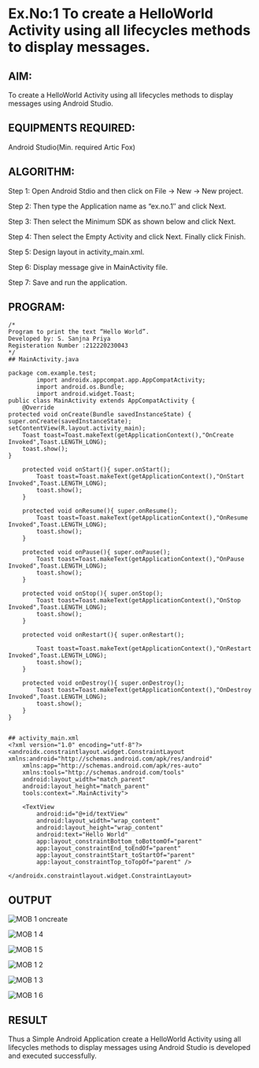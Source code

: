 # Ex.No:1 To create a HelloWorld Activity using all lifecycles methods to display messages.


## AIM:

To create a HelloWorld Activity using all lifecycles methods to display messages using Android Studio.

## EQUIPMENTS REQUIRED:

Android Studio(Min. required Artic Fox)

## ALGORITHM:

Step 1: Open Android Stdio and then click on File -> New -> New project.

Step 2: Then type the Application name as “ex.no.1″ and click Next. 

Step 3: Then select the Minimum SDK as shown below and click Next.

Step 4: Then select the Empty Activity and click Next. Finally click Finish.

Step 5: Design layout in activity_main.xml.

Step 6: Display message give in MainActivity file.

Step 7: Save and run the application.

## PROGRAM:
```
/*
Program to print the text “Hello World”.
Developed by: S. Sanjna Priya
Registeration Number :212220230043
*/
## MainActivity.java

package com.example.test;
        import androidx.appcompat.app.AppCompatActivity;
        import android.os.Bundle;
        import android.widget.Toast;
public class MainActivity extends AppCompatActivity {
    @Override
protected void onCreate(Bundle savedInstanceState) { super.onCreate(savedInstanceState); setContentView(R.layout.activity_main);
    Toast toast=Toast.makeText(getApplicationContext(),"OnCreate Invoked",Toast.LENGTH_LONG);
    toast.show();
}

    protected void onStart(){ super.onStart();
        Toast toast=Toast.makeText(getApplicationContext(),"OnStart Invoked",Toast.LENGTH_LONG);
        toast.show();
    }

    protected void onResume(){ super.onResume();
        Toast toast=Toast.makeText(getApplicationContext(),"OnResume Invoked",Toast.LENGTH_LONG);
        toast.show();
    }

    protected void onPause(){ super.onPause();
        Toast toast=Toast.makeText(getApplicationContext(),"OnPause Invoked",Toast.LENGTH_LONG);
        toast.show();
    }

    protected void onStop(){ super.onStop();
        Toast toast=Toast.makeText(getApplicationContext(),"OnStop Invoked",Toast.LENGTH_LONG);
        toast.show();
    }

    protected void onRestart(){ super.onRestart();

        Toast toast=Toast.makeText(getApplicationContext(),"OnRestart Invoked",Toast.LENGTH_LONG);
        toast.show();
    }

    protected void onDestroy(){ super.onDestroy();
        Toast toast=Toast.makeText(getApplicationContext(),"OnDestroy Invoked",Toast.LENGTH_LONG);
        toast.show();
    }
}


## activity_main.xml
<?xml version="1.0" encoding="utf-8"?>
<androidx.constraintlayout.widget.ConstraintLayout xmlns:android="http://schemas.android.com/apk/res/android"
    xmlns:app="http://schemas.android.com/apk/res-auto"
    xmlns:tools="http://schemas.android.com/tools"
    android:layout_width="match_parent"
    android:layout_height="match_parent"
    tools:context=".MainActivity">

    <TextView
        android:id="@+id/textView"
        android:layout_width="wrap_content"
        android:layout_height="wrap_content"
        android:text="Hello World"
        app:layout_constraintBottom_toBottomOf="parent"
        app:layout_constraintEnd_toEndOf="parent"
        app:layout_constraintStart_toStartOf="parent"
        app:layout_constraintTop_toTopOf="parent" />

</androidx.constraintlayout.widget.ConstraintLayout>
```

## OUTPUT
![MOB 1 oncreate](https://user-images.githubusercontent.com/75234965/162870783-923f2408-8d97-4128-b8fc-ef15d4ae2e88.jpeg)

![MOB 1 4](https://user-images.githubusercontent.com/75234965/162871367-0f2107de-756e-4efe-b2b4-07244d88f642.jpeg)

![MOB 1 5](https://user-images.githubusercontent.com/75234965/162871347-a1adf78d-f767-4df8-9093-9090b46883a4.jpeg)

![MOB 1 2](https://user-images.githubusercontent.com/75234965/162870998-246f9d5a-c58d-4c6c-b082-8ff0a1b0109d.jpeg)

![MOB 1 3](https://user-images.githubusercontent.com/75234965/162871457-17768a97-f61e-4637-aacb-a927add54b04.jpeg)

![MOB 1 6](https://user-images.githubusercontent.com/75234965/162871612-34396396-be22-43fc-94de-683d95ba616e.jpeg)



## RESULT
Thus a Simple Android Application create a HelloWorld Activity using all lifecycles methods to display messages using Android Studio is developed and executed successfully.
